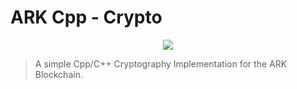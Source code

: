 # ARK Cpp - Crypto

<p align="center">
  <img src="https://github.com/sleepdefic1t/cpp-crypto/blob/master/ark_cpp_logo.png"/>
</p>

> A simple Cpp/C++ Cryptography Implementation for the ARK Blockchain.
